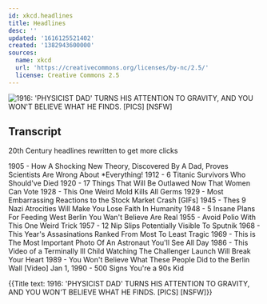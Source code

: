 ```yaml
---
id: xkcd.headlines
title: Headlines
desc: ''
updated: '1616125521402'
created: '1382943600000'
sources:
  name: xkcd
  url: 'https://creativecommons.org/licenses/by-nc/2.5/'
  license: Creative Commons 2.5
---
```

![1916: 'PHYSICIST DAD' TURNS HIS ATTENTION TO GRAVITY, AND YOU WON'T BELIEVE WHAT HE FINDS. [PICS] [NSFW]](https://imgs.xkcd.com/comics/headlines.png)

## Transcript
20th Century headlines rewritten to get more clicks

1905 - How A Shocking New Theory, Discovered By A Dad, Proves Scientists Are Wrong About *Everything!
1912 - 6 Titanic Survivors Who Should've Died
1920 - 17 Things That Will Be Outlawed Now That Women Can Vote
1928 - This One Weird Mold Kills All Germs
1929 - Most Embarrassing Reactions to the Stock Market Crash [GIFs]
1945 - Thes 9 Nazi Atrocities Will Make You Lose Faith In Humanity
1948 - 5 Insane Plans For Feeding West Berlin You Wan't Believe Are Real
1955 - Avoid Polio With This One Weird Trick
1957 - 12 Nip Slips Potentially Visible To Sputnik
1968 - This Year's Assasinations Ranked From Most To Least Tragic
1969 - This is The Most Important Photo Of An Astronaut You'll See All Day
1986 - This Video of a Terminally Ill Child Watching The Challenger Launch Will Break Your Heart
1989 - You Won't Believe What These People Did to the Berlin Wall [Video]
Jan 1, 1990 - 500 Signs You're a 90s Kid

{{Title text: 1916: 'PHYSICIST DAD' TURNS HIS ATTENTION TO GRAVITY, AND YOU WON'T BELIEVE WHAT HE FINDS. [PICS] [NSFW]}}
